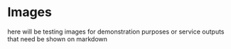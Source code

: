 # Images

here will be testing images for demonstration purposes
or service outputs that need be shown on markdown

